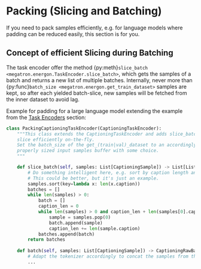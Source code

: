 <!--- Copyright (c) 2024, NVIDIA CORPORATION.
SPDX-License-Identifier: BSD-3-Clause -->

# Packing (Slicing and Batching)

If you need to pack samples efficiently, e.g. for language models where padding can be reduced
easily, this section is for you.

## Concept of efficient Slicing during Batching

The task encoder offer the method {py:meth}`slice_batch <megatron.energon.TaskEncoder.slice_batch>`,
which gets the samples of a batch and returns a new list of multiple batches. Internally,
never more than {py:func}`batch_size <megatron.energon.get_train_dataset>` samples are kept, so
after each yielded batch-slice, new samples will be fetched from the inner dataset to avoid lag.

Example for padding for a large language model extending the example from the [Task Encoders](task_encoders) section:

```python
class PackingCaptioningTaskEncoder(CaptioningTaskEncoder):
    """This class extends the CaptioningTaskEncoder and adds slice_batch for recomputing the batch
    slice efficiently on-the-fly.
    Set the batch_size of the get_(train|val)_dataset to an accordingly large number to get a
    properly sized input samples buffer with some choice.
    """

    def slice_batch(self, samples: List[CaptioningSample]) -> List[List[CaptioningSample]]:
        # Do something intelligent here, e.g. sort by caption length and concat where possible.
        # This could be better, but it's just an example.
        samples.sort(key=lambda x: len(x.caption))
        batches = []
        while len(samples) > 0:
            batch = []
            caption_len = 0
            while len(samples) > 0 and caption_len + len(samples[0].caption) < self.max_length:
                sample = samples.pop(0)
                batch.append(sample)
                caption_len += len(sample.caption)
            batches.append(batch)
        return batches
    
    def batch(self, samples: List[CaptioningSample]) -> CaptioningRawBatch:
        # Adapt the tokenizer accordingly to concat the samples from the slicing.
        ...

```